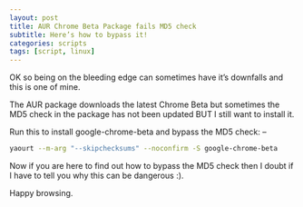 ```yaml
---
layout: post
title: AUR Chrome Beta Package fails MD5 check
subtitle: Here’s how to bypass it!
categories: scripts
tags: [script, linux]
---
```


OK so being on the bleeding edge can sometimes have it’s downfalls and this is one of mine.

The AUR package downloads the latest Chrome Beta but sometimes the MD5 check in the package has not been updated BUT I still want to install it.

Run this to install google-chrome-beta and bypass the MD5 check: –

```bash
yaourt --m-arg "--skipchecksums" --noconfirm -S google-chrome-beta
```

Now if you are here to find out how to bypass the MD5 check then I doubt if I have to tell you why this can be dangerous :).

Happy browsing.
